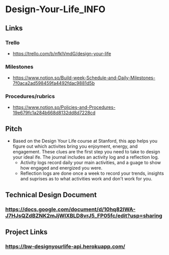 # Design-Your-Life_INFO

## Links
### Trello
  - https://trello.com/b/nfklVmdG/design-your-life
### Milestones
  - https://www.notion.so/Build-week-Schedule-and-Daily-Milestones-7f0aca2ad598459fa4492fdac9881d5b
### Procedures/rubrics
  - https://www.notion.so/Policies-and-Procedures-19e679fc1a284b668d8132dd8d7228cd

## Pitch
- Based on the Design Your Life course at Stanford, this app helps you figure out which activites bring you enjoyment, energy, and engagement. These clues are the first step you need to take to design your ideal ife. The journal includes an activity log and a reflection log.
    - Activity logs record daily your main activities, and a guage to show how engaged and energized you were. 
    - Reflection logs are done once a week to record your trends, insights and suprises as to what activities work and don't work for you. 

## Technical Design Document

### https://docs.google.com/document/d/10hq82IWA-J7HJsQZdBZNK2mJjWlXBLD8vrJ5_FP05fc/edit?usp=sharing
 
## Project Links
### https://bw-designyourlife-api.herokuapp.com/
